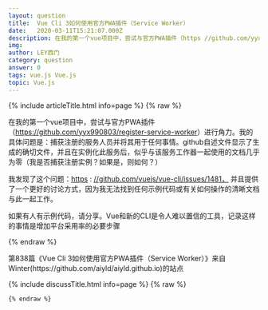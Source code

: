 ```yaml
---
layout: question
title:  Vue Cli 3如何使用官方PWA插件（Service Worker）
date:   2020-03-11T15:21:07.000Z
description: 在我的第一个vue项目中，尝试与官方PWA插件（https //github.com/yyx990803/register-service-worker）...
img: 
author: LEY西门
category: question
answer: 0
tags: vue.js Vue.js
topic: Vue.js
---
```

<div class="article-root">
  <div class="article">
    {% include articleTitle.html info=page %}
    {% raw %}
    <div class="article-content"><p><font style="vertical-align: inherit;"><font style="vertical-align: inherit;">在我的第一个vue项目中，尝试与官方PWA插件（</font></font><a href="https://github.com/yyx990803/register-service-worker" rel="noreferrer"><font style="vertical-align: inherit;"><font style="vertical-align: inherit;">https://github.com/yyx990803/register-service-worker</font></font></a><font style="vertical-align: inherit;"><font style="vertical-align: inherit;">）进行</font><font style="vertical-align: inherit;">角力</font><font style="vertical-align: inherit;">。</font><font style="vertical-align: inherit;">我的具体问题是：捕获注册的服务人员并将其用于任何事情。</font><font style="vertical-align: inherit;">github自述文件显示了生成的确切文件，并且在实例化此服务后，似乎与该服务工作器一起使用的文档几乎为零（我是否捕获注册实例？如果是，则如何？）</font></font></p>

<p><font style="vertical-align: inherit;"><font style="vertical-align: inherit;">我发现了这个问题：</font></font><a href="https://github.com/vuejs/vue-cli/issues/1481" rel="noreferrer"><font style="vertical-align: inherit;"><font style="vertical-align: inherit;">https</font></font></a><font style="vertical-align: inherit;"><font style="vertical-align: inherit;"> : </font><a href="https://github.com/vuejs/vue-cli/issues/1481" rel="noreferrer"><font style="vertical-align: inherit;">//github.com/vuejs/vue-cli/issues/1481，</font></a><font style="vertical-align: inherit;">  
并且提供了一个更好的讨论方式，因为我无法找到任何示例代码或有关如何操作的清晰文档与此一起工作。</font></font></p>

<p><font style="vertical-align: inherit;"><font style="vertical-align: inherit;">如果有人有示例代码，请分享。</font><font style="vertical-align: inherit;">Vue和新的CLI是令人难以置信的工具，记录这样的事情是增加平台采用率的必要步骤</font></font></p></div>
    {% endraw %}
  </div>
  <p class="winter_mark">第838篇《Vue Cli 3如何使用官方PWA插件（Service Worker）》来自Winter(https://github.com/aiyld/aiyld.github.io)的站点</p>
  <div class="discuss-wrapper">
    {% include discussTitle.html info=page %}
    {% raw %}
    
    {% endraw %}
  </div>
<div>
